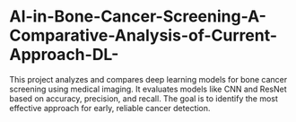 # AI-in-Bone-Cancer-Screening-A-Comparative-Analysis-of-Current-Approach-DL-
This project analyzes and compares deep learning models for bone cancer screening using medical imaging. It evaluates models like CNN and ResNet based on accuracy, precision, and recall. The goal is to identify the most effective approach for early, reliable cancer detection.
